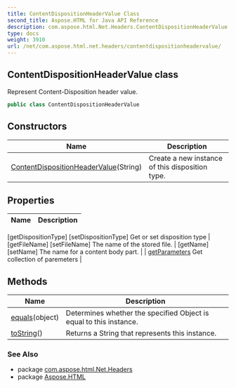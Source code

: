 ```yaml
---
title: ContentDispositionHeaderValue Class
second_title: Aspose.HTML for Java API Reference
description: com.aspose.html.Net.Headers.ContentDispositionHeaderValue class. Represent Content-Disposition header value
type: docs
weight: 3910
url: /net/com.aspose.html.net.headers/contentdispositionheadervalue/
---
```

## ContentDispositionHeaderValue class

Represent Content-Disposition header value.

```java
public class ContentDispositionHeaderValue
```

## Constructors

| Name | Description |
| --- | --- |
| [ContentDispositionHeaderValue](contentdispositionheadervalue/)(String) | Create a new instance of this disposition type. |

## Properties

| Name | Description |
| --- | --- |
[getDispositionType]
[setDispositionType] Get or set disposition type |
[getFileName]
[setFileName] The name of the stored file. |
[getName]
[setName] The name for a content body part. |
| [getParameters](../../com.aspose.html.net.headers/contentdispositionheadervalue/parameters/) Get collection of paremeters |

## Methods

| Name | Description |
| --- | --- |
| [equals](../../com.aspose.html.net.headers/contentdispositionheadervalue/equals/)(object) | Determines whether the specified Object is equal to this instance. |
| [toString](../../com.aspose.html.net.headers/contentdispositionheadervalue/toString/)() | Returns a String that represents this instance. |

### See Also

* package [com.aspose.html.Net.Headers](../../com.aspose.html.net.headers/)
* package [Aspose.HTML](../../)
